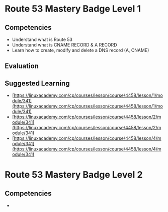 # Route 53 Mastery Badge Level 1

## Competencies

 - Understand what is Route 53
 - Understand what is CNAME RECORD & A RECORD
 - Learn how to create, modify and delete a DNS record (A, CNAME)


## Evaluation


## Suggested Learning

 - [https://linuxacademy.com/cp/courses/lesson/course/4458/lesson/1/module/341](https://linuxacademy.com/cp/courses/lesson/course/4458/lesson/1/module/341)
- [https://linuxacademy.com/cp/courses/lesson/course/4458/lesson/2/module/341](https://linuxacademy.com/cp/courses/lesson/course/4458/lesson/2/module/341)
- [https://linuxacademy.com/cp/courses/lesson/course/4458/lesson/4/module/341](https://linuxacademy.com/cp/courses/lesson/course/4458/lesson/4/module/341)

# Route 53 Mastery Badge Level 2

## Competencies

 - 

